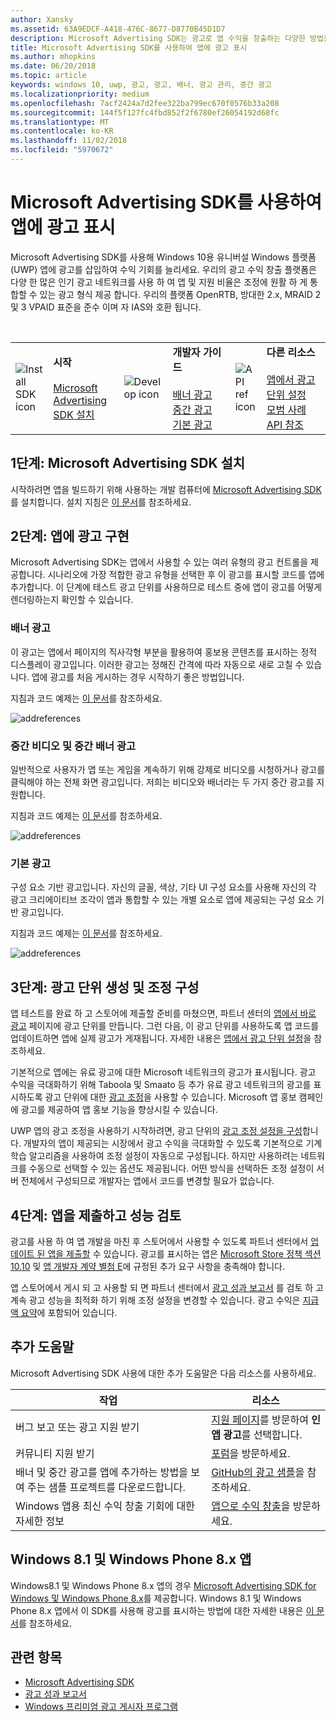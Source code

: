 ```yaml
---
author: Xansky
ms.assetid: 63A9EDCF-A418-476C-8677-D8770B45D1D7
description: Microsoft Advertising SDK는 광고로 앱 수익을 창출하는 다양한 방법을 제공합니다.
title: Microsoft Advertising SDK를 사용하여 앱에 광고 표시
ms.author: mhopkins
ms.date: 06/20/2018
ms.topic: article
keywords: windows 10, uwp, 광고, 광고, 배너, 광고 관리, 중간 광고
ms.localizationpriority: medium
ms.openlocfilehash: 7acf2424a7d2fee322ba799ec670f0576b33a208
ms.sourcegitcommit: 144f5f127fc4fbd852f2f6780ef26054192d68fc
ms.translationtype: MT
ms.contentlocale: ko-KR
ms.lasthandoff: 11/02/2018
ms.locfileid: "5970672"
---
```

# <a name="display-ads-in-your-app-with-the-microsoft-advertising-sdk"></a>Microsoft Advertising SDK를 사용하여 앱에 광고 표시

Microsoft Advertising SDK를 사용해 Windows 10용 유니버설 Windows 플랫폼(UWP) 앱에 광고를 삽입하여 수익 기회를 늘리세요. 우리의 광고 수익 창출 플랫폼은 다양 한 많은 인기 광고 네트워크를 사용 하 여 앱 및 지원 비율은 조정에 원활 하 게 통합할 수 있는 광고 형식 제공 합니다. 우리의 플랫폼 OpenRTB, 방대한 2.x, MRAID 2 및 3 VPAID 표준을 준수 이며 자 IAS와 호환 됩니다. 

<br/>

<table style="border: none !important;">
<colgroup>
<col width="10%" />
<col width="23%" />
<col width="10%" />
<col width="23%" />
<col width="10%" />
<col width="23%" />
</colgroup>
<tbody>
<tr>
<td align="left"><img src="images/install-sdk.png" alt="Install SDK icon" /></td>
<td align="left"><b>시작</b><br/><br/>
    <a href="http://aka.ms/ads-sdk-uwp">Microsoft Advertising SDK 설치</a>
</td>
<td align="left"><img src="images/write-code.png" alt="Develop icon" /></td>
<td align="left"><b>개발자 가이드</b><br/><br/>
    <a href="banner-ads.md">배너 광고</a>
    <br/>
    <a href="interstitial-ads.md">중간 광고</a>
    <br/>
    <a href="native-ads.md">기본 광고</a>
    </td>
<td align="left"><img src="images/api-reference.png" alt="API ref icon" /></td>
<td align="left"><b>다른 리소스</b><br/><br/>
    <a href="set-up-ad-units-in-your-app.md">앱에서 광고 단위 설정</a>
    <br/>
    <a href="best-practices-for-ads-in-apps.md">모범 사례</a>
    <br/>
    <a href="https://msdn.microsoft.com/en-us/library/windows/apps/mt691884.aspx">API 참조</a>
    </td>
</tr>
</tbody>
</table>

## <a name="step-1-install-the-microsoft-advertising-sdk"></a>1단계: Microsoft Advertising SDK 설치

시작하려면 앱을 빌드하기 위해 사용하는 개발 컴퓨터에 [Microsoft Advertising SDK](http://aka.ms/ads-sdk-uwp)를 설치합니다. 설치 지침은 [이 문서](install-the-microsoft-advertising-libraries.md)를 참조하세요.

## <a name="step-2-implement-ads-in-your-app"></a>2단계: 앱에 광고 구현

Microsoft Advertising SDK는 앱에서 사용할 수 있는 여러 유형의 광고 컨트롤을 제공합니다. 시나리오에 가장 적합한 광고 유형을 선택한 후 이 광고를 표시할 코드를 앱에 추가합니다. 이 단계에 테스트 광고 단위를 사용하므로 테스트 중에 앱이 광고를 어떻게 렌더링하는지 확인할 수 있습니다.

### <a name="banner-ads"></a>배너 광고

이 광고는 앱에서 페이지의 직사각형 부분을 활용하여 홍보용 콘텐츠를 표시하는 정적 디스플레이 광고입니다. 이러한 광고는 정해진 간격에 따라 자동으로 새로 고칠 수 있습니다. 앱에 광고를 처음 게시하는 경우 시작하기 좋은 방법입니다.

지침과 코드 예제는 [이 문서](adcontrol-in-xaml-and--net.md)를 참조하세요.

![addreferences](images/banner-ad.png)

### <a name="interstitial-video-and-interstitial-banner-ads"></a>중간 비디오 및 중간 배너 광고

일반적으로 사용자가 앱 또는 게임을 계속하기 위해 강제로 비디오를 시청하거나 광고를 클릭해야 하는 전체 화면 광고입니다. 저희는 비디오와 배너라는 두 가지 중간 광고를 지원합니다.

지침과 코드 예제는 [이 문서](interstitial-ads.md)를 참조하세요.

![addreferences](images/interstitial-ad.png)

### <a name="native-ads"></a>기본 광고

구성 요소 기반 광고입니다. 자신의 글꼴, 색상, 기타 UI 구성 요소를 사용해 자신의 각 광고 크리에이티브 조각이 앱과 통합할 수 있는 개별 요소로 앱에 제공되는 구성 요소 기반 광고입니다.

지침과 코드 예제는 [이 문서](native-ads.md)를 참조하세요.

![addreferences](images/native-ad.png)

<span id="ad-mediation"/>

## <a name="step-3-create-an-ad-unit-and-configure-mediation"></a>3단계: 광고 단위 생성 및 조정 구성

앱 테스트를 완료 하 고 스토어에 제출할 준비를 마쳤으면, 파트너 센터의 [앱에서 바로 광고](../publish/in-app-ads.md) 페이지에 광고 단위를 만듭니다. 그런 다음, 이 광고 단위를 사용하도록 앱 코드를 업데이트하면 앱에 실제 광고가 게재됩니다. 자세한 내용은 [앱에서 광고 단위 설정](set-up-ad-units-in-your-app.md#live-ad-units)을 참조하세요.

기본적으로 앱에는 유료 광고에 대한 Microsoft 네트워크의 광고가 표시됩니다. 광고 수익을 극대화하기 위해 Taboola 및 Smaato 등 추가 유료 광고 네트워크의 광고를 표시하도록 광고 단위에 대한 [광고 조정](ad-mediation-service.md)을 사용할 수 있습니다. Microsoft 앱 홍보 캠페인에 광고를 제공하여 앱 홍보 기능을 향상시킬 수 있습니다.

UWP 앱의 광고 조정을 사용하기 시작하려면, 광고 단위의 [광고 조정 설정을 구성](../publish/in-app-ads.md#mediation-settings)합니다. 개발자의 앱이 제공되는 시장에서 광고 수익을 극대화할 수 있도록 기본적으로 기계 학습 알고리즘을 사용하여 조정 설정이 자동으로 구성됩니다. 하지만 사용하려는 네트워크를 수동으로 선택할 수 있는 옵션도 제공됩니다. 어떤 방식을 선택하든 조정 설정이 서버 전체에서 구성되므로 개발자는 앱에서 코드를 변경할 필요가 없습니다.    

## <a name="step-4-submit-your-app-and-review-performance"></a>4단계: 앱을 제출하고 성능 검토

광고를 사용 하 여 앱 개발을 마친 후 스토어에서 사용할 수 있도록 파트너 센터에서 [업데이트 된 앱을 제출할](https://docs.microsoft.com/windows/uwp/publish/app-submissions) 수 있습니다. 광고를 표시하는 앱은 [Microsoft Store 정책 섹션 10.10](https://docs.microsoft.com/legal/windows/agreements/store-policies#1010-advertising-conduct-and-content) 및 [앱 개발자 계약 별첨 E](https://docs.microsoft.com/legal/windows/agreements/app-developer-agreement)에 규정된 추가 요구 사항을 충족해야 합니다.

앱 스토어에서 게시 되 고 사용할 되 면 파트너 센터에서 [광고 성과 보고서](../publish/advertising-performance-report.md) 를 검토 하 고 계속 광고 성능을 최적화 하기 위해 조정 설정을 변경할 수 있습니다. 광고 수익은 [지급액 요약](../publish/payout-summary.md)에 포함되어 있습니다.

<span id="additional-help" />

## <a name="additional-help"></a>추가 도움말

Microsoft Advertising SDK 사용에 대한 추가 도움말은 다음 리소스를 사용하세요.

|  작업    | 리소스 |               
|----------|-------|
| 버그 보고 또는 광고 지원 받기     | [지원 페이지](https://developer.microsoft.com/en-us/windows/support)를 방문하여 **인앱 광고**를 선택합니다.        |
| 커뮤니티 지원 받기     | [포럼](http://go.microsoft.com/fwlink/p/?LinkId=401266)을 방문하세요.       |
| 배너 및 중간 광고를 앱에 추가하는 방법을 보여 주는 샘플 프로젝트를 다운로드합니다.     | [GitHub의 광고 샘플](http://aka.ms/githubads)을 참조하세요.       |
| Windows 앱용 최신 수익 창출 기회에 대한 자세한 정보     | [앱으로 수익 창출](https://developer.microsoft.com/store/monetize)을 방문하세요.        |

## <a name="windows-81-and-windows-phone-8x-apps"></a>Windows 8.1 및 Windows Phone 8.x 앱

Windows8.1 및 Windows Phone 8.x 앱의 경우 [Microsoft Advertising SDK for Windows 및 Windows Phone 8.x](http://aka.ms/store-8-sdk)를 제공합니다. Windows 8.1 및 Windows Phone 8.x 앱에서 이 SDK를 사용해 광고를 표시하는 방법에 대한 자세한 내용은 [이 문서](https://docs.microsoft.com/en-us/previous-versions/windows/apps/dn792120(v=win.10))를 참조하세요.

## <a name="related-topics"></a>관련 항목

* [Microsoft Advertising SDK](http://aka.ms/ads-sdk-uwp)
* [광고 성과 보고서](../publish/advertising-performance-report.md)
* [Windows 프리미엄 광고 게시자 프로그램](windows-premium-ads-publishers-program.md)
